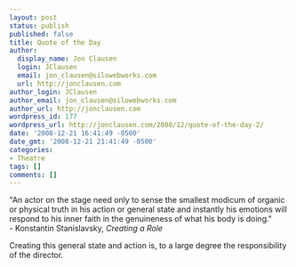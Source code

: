 ```yaml
---
layout: post
status: publish
published: false
title: Quote of the Day
author:
  display_name: Jon Clausen
  login: JClausen
  email: jon_clausen@silowebworks.com
  url: http://jonclausen.com
author_login: JClausen
author_email: jon_clausen@silowebworks.com
author_url: http://jonclausen.com
wordpress_id: 177
wordpress_url: http://jonclausen.com/2008/12/quote-of-the-day-2/
date: '2008-12-21 16:41:49 -0500'
date_gmt: '2008-12-21 21:41:49 -0500'
categories:
- Theatre
tags: []
comments: []
---
```

<p><blockqoute>"An actor on the stage need only to sense the smallest modicum of organic or physical truth in his action or general state and instantly his emotions will respond to his inner faith in the genuineness of what his body is doing."<br/>- Konstantin Stanislavsky, <cite>Creating a Role</cite>
</p></blockquote>
<p>Creating this general state and action is, to a large degree the responsibility of the director.</p>
